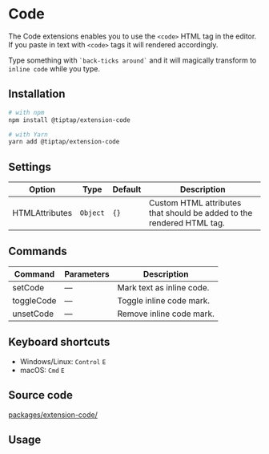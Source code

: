 # Code
The Code extensions enables you to use the `<code>` HTML tag in the editor. If you paste in text with `<code>` tags it will rendered accordingly.

Type something with <code>\`back-ticks around\`</code> and it will magically transform to `inline code` while you type.

## Installation
```bash
# with npm
npm install @tiptap/extension-code

# with Yarn
yarn add @tiptap/extension-code
```

## Settings
| Option         | Type     | Default | Description                                                           |
| -------------- | -------- | ------- | --------------------------------------------------------------------- |
| HTMLAttributes | `Object` | `{}`    | Custom HTML attributes that should be added to the rendered HTML tag. |

## Commands
| Command    | Parameters | Description               |
| ---------- | ---------- | ------------------------- |
| setCode    | —          | Mark text as inline code. |
| toggleCode | —          | Toggle inline code mark.  |
| unsetCode  | —          | Remove inline code mark.  |

## Keyboard shortcuts
* Windows/Linux: `Control`&nbsp;`E`
* macOS: `Cmd`&nbsp;`E`

## Source code
[packages/extension-code/](https://github.com/ueberdosis/tiptap-next/blob/main/packages/extension-code/)

## Usage
<demo name="Marks/Code" highlight="3-5,17,36" />
